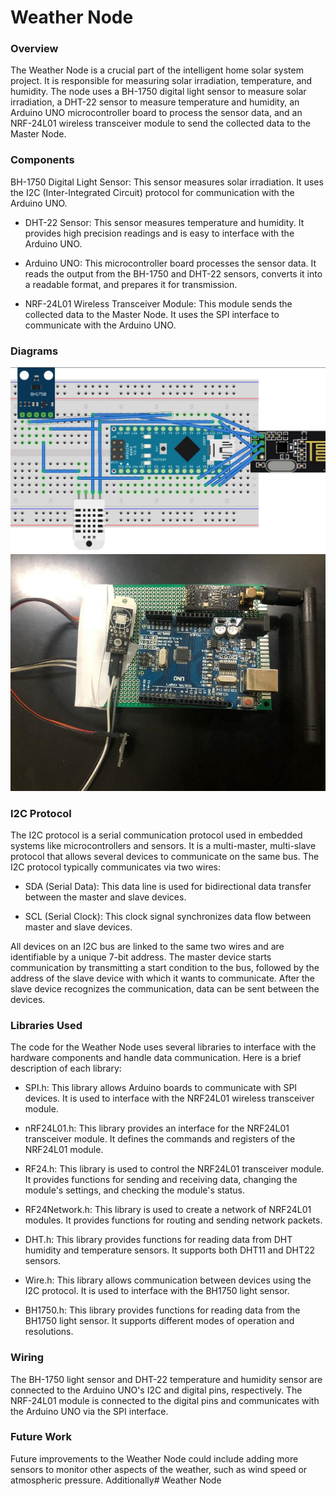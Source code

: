 # Weather Node 

### Overview
The Weather Node is a crucial part of the intelligent home solar system project. It is responsible for measuring solar irradiation, temperature, and humidity. The node uses a BH-1750 digital light sensor to measure solar irradiation, a DHT-22 sensor to measure temperature and humidity, an Arduino UNO microcontroller board to process the sensor data, and an NRF-24L01 wireless transceiver module to send the collected data to the Master Node.

### Components
BH-1750 Digital Light Sensor: This sensor measures solar irradiation. It uses the I2C (Inter-Integrated Circuit) protocol for communication with the Arduino UNO.

- DHT-22 Sensor: This sensor measures temperature and humidity. It provides high precision readings and is easy to interface with the Arduino UNO.

- Arduino UNO: This microcontroller board processes the sensor data. It reads the output from the BH-1750 and DHT-22 sensors, converts it into a readable format, and prepares it for transmission.

- NRF-24L01 Wireless Transceiver Module: This module sends the collected data to the Master Node. It uses the SPI interface to communicate with the Arduino UNO.

### Diagrams
![Circuit Diagram](../../assets/weather_node.jpg)
![Picture](../../assets/weather_node_actual.jpg)

### I2C Protocol
The I2C protocol is a serial communication protocol used in embedded systems like microcontrollers and sensors. It is a multi-master, multi-slave protocol that allows several devices to communicate on the same bus. The I2C protocol typically communicates via two wires:

- SDA (Serial Data): This data line is used for bidirectional data transfer between the master and slave devices.

- SCL (Serial Clock): This clock signal synchronizes data flow between master and slave devices.

All devices on an I2C bus are linked to the same two wires and are identifiable by a unique 7-bit address. The master device starts communication by transmitting a start condition to the bus, followed by the address of the slave device with which it wants to communicate. After the slave device recognizes the communication, data can be sent between the devices.

### Libraries Used
The code for the Weather Node uses several libraries to interface with the hardware components and handle data communication. Here is a brief description of each library:

- SPI.h: This library allows Arduino boards to communicate with SPI devices. It is used to interface with the NRF24L01 wireless transceiver module.

- nRF24L01.h: This library provides an interface for the NRF24L01 transceiver module. It defines the commands and registers of the NRF24L01 module.

- RF24.h: This library is used to control the NRF24L01 transceiver module. It provides functions for sending and receiving data, changing the module's settings, and checking the module's status.

- RF24Network.h: This library is used to create a network of NRF24L01 modules. It provides functions for routing and sending network packets.

- DHT.h: This library provides functions for reading data from DHT humidity and temperature sensors. It supports both DHT11 and DHT22 sensors.

- Wire.h: This library allows communication between devices using the I2C protocol. It is used to interface with the BH1750 light sensor.

- BH1750.h: This library provides functions for reading data from the BH1750 light sensor. It supports different modes of operation and resolutions.

### Wiring
The BH-1750 light sensor and DHT-22 temperature and humidity sensor are connected to the Arduino UNO's I2C and digital pins, respectively. The NRF-24L01 module is connected to the digital pins and communicates with the Arduino UNO via the SPI interface.

### Future Work
Future improvements to the Weather Node could include adding more sensors to monitor other aspects of the weather, such as wind speed or atmospheric pressure. Additionally# Weather Node